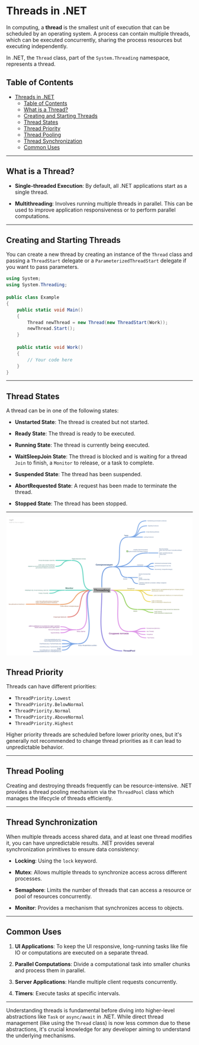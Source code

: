 
# Threads in .NET

In computing, a **thread** is the smallest unit of execution that can be scheduled by an operating system. A process can contain multiple threads, which can be executed concurrently, sharing the process resources but executing independently.

In .NET, the `Thread` class, part of the `System.Threading` namespace, represents a thread.

## Table of Contents

- [Threads in .NET](#threads-in-net)
  - [Table of Contents](#table-of-contents)
  - [What is a Thread?](#what-is-a-thread)
  - [Creating and Starting Threads](#creating-and-starting-threads)
  - [Thread States](#thread-states)
  - [Thread Priority](#thread-priority)
  - [Thread Pooling](#thread-pooling)
  - [Thread Synchronization](#thread-synchronization)
  - [Common Uses](#common-uses)

---

## What is a Thread?

- **Single-threaded Execution**: By default, all .NET applications start as a single thread.
  
- **Multithreading**: Involves running multiple threads in parallel. This can be used to improve application responsiveness or to perform parallel computations.

---

## Creating and Starting Threads

You can create a new thread by creating an instance of the `Thread` class and passing a `ThreadStart` delegate or a `ParameterizedThreadStart` delegate if you want to pass parameters.

```csharp
using System;
using System.Threading;

public class Example
{
    public static void Main()
    {
        Thread newThread = new Thread(new ThreadStart(Work));
        newThread.Start();
    }

    public static void Work()
    {
        // Your code here
    }
}
```

---

## Thread States

A thread can be in one of the following states:

- **Unstarted State**: The thread is created but not started.
  
- **Ready State**: The thread is ready to be executed.
  
- **Running State**: The thread is currently being executed.
  
- **WaitSleepJoin State**: The thread is blocked and is waiting for a thread `Join` to finish, a `Monitor` to release, or a task to complete.
  
- **Suspended State**: The thread has been suspended.
  
- **AbortRequested State**: A request has been made to terminate the thread.
  
- **Stopped State**: The thread has been stopped.

---
![threading](Threading.png)

## Thread Priority

Threads can have different priorities:

- `ThreadPriority.Lowest`
- `ThreadPriority.BelowNormal`
- `ThreadPriority.Normal`
- `ThreadPriority.AboveNormal`
- `ThreadPriority.Highest`

Higher priority threads are scheduled before lower priority ones, but it's generally not recommended to change thread priorities as it can lead to unpredictable behavior.

---

## Thread Pooling

Creating and destroying threads frequently can be resource-intensive. .NET provides a thread pooling mechanism via the `ThreadPool` class which manages the lifecycle of threads efficiently.

---

## Thread Synchronization

When multiple threads access shared data, and at least one thread modifies it, you can have unpredictable results. .NET provides several synchronization primitives to ensure data consistency:

- **Locking**: Using the `lock` keyword.
  
- **Mutex**: Allows multiple threads to synchronize access across different processes.
  
- **Semaphore**: Limits the number of threads that can access a resource or pool of resources concurrently.

- **Monitor**: Provides a mechanism that synchronizes access to objects.

---

## Common Uses

1. **UI Applications**: To keep the UI responsive, long-running tasks like file IO or computations are executed on a separate thread.

2. **Parallel Computations**: Divide a computational task into smaller chunks and process them in parallel.

3. **Server Applications**: Handle multiple client requests concurrently.

4. **Timers**: Execute tasks at specific intervals.

---

Understanding threads is fundamental before diving into higher-level abstractions like `Task` or `async/await` in .NET. While direct thread management (like using the `Thread` class) is now less common due to these abstractions, it's crucial knowledge for any developer aiming to understand the underlying mechanisms.
